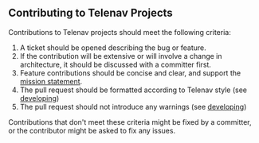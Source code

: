 ## Contributing to Telenav Projects

Contributions to Telenav projects should meet the following criteria:

1. A ticket should be opened describing the bug or feature.
2. If the contribution will be extensive or will involve a change in architecture, it should be discussed with a committer first.
3. Feature contributions should be concise and clear, and support the [mission statement](README.md).
4. The pull request should be formatted according to Telenav style (see [developing](https://github.com/Telenav/telenav-build/blob/master/documentation/developing.md))   <!-- [branch-name] -->
5. The pull request should not introduce any warnings (see [developing](https://github.com/Telenav/telenav-build/blob/master/documentation/developing.md))

Contributions that don't meet these criteria might be fixed by a committer, or the contributor might be asked to fix any issues.
